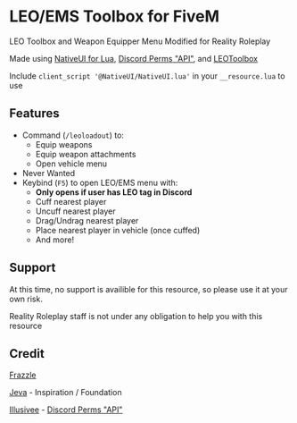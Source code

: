 # LEO/EMS Toolbox for FiveM
LEO Toolbox and Weapon Equipper Menu Modified for Reality Roleplay

Made using [NativeUI for Lua](https://github.com/FrazzIe/NativeUILua), [Discord Perms "API"](https://github.com/Illusivee/discord_perms), and [LEOToolbox](https://github.com/MichaelRP1/leotoolbox)

Include `client_script '@NativeUI/NativeUI.lua'` in your `__resource.lua` to use

## Features

* Command (`/leoloadout`) to:
  * Equip weapons
  * Equip weapon attachments
  * Open vehicle menu
* Never Wanted
* Keybind (`F5`) to open LEO/EMS menu with:
  * **Only opens if user has LEO tag in Discord**
  * Cuff nearest player
  * Uncuff nearest player
  * Drag/Undrag nearest player
  * Place nearest player in vehicle (once cuffed)
  * And more!
  
## Support

At this time, no support is availible for this resource, so please use it at your own risk.

Reality Roleplay staff is not under any obligation to help you with this resource

## Credit
[Frazzle](https://github.com/FrazzIe)

[Jeva](https://www.youtube.com/channel/UCI7x329xu2rLbtVvFPVIhiQ) - Inspiration / Foundation

[Illusivee](https://github.com/Illusivee) - [Discord Perms "API"](https://github.com/Illusivee/discord_perms)
